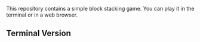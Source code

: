 
This repository contains a simple block stacking game. You can play it in the terminal or in a web browser.

## Terminal Version